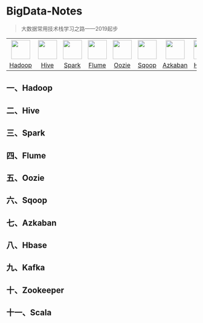 # BigData-Notes
> 大数据常用技术栈学习之路——2019起步



<table>
    <tr>
      <th><img width="50px" src="https://github.com/heibaiying/BigData-Notes/blob/master/pictures/hadoop.jpg"></th>
      <th><img width="50px" src="https://github.com/heibaiying/BigData-Notes/blob/master/pictures/hive.jpg"></th>
      <th><img width="50px" src="https://github.com/heibaiying/BigData-Notes/blob/master/pictures/spark.jpg"></th>
      <th><img width="50px" src="https://github.com/heibaiying/BigData-Notes/blob/master/pictures/flume.png"></th>
      <th><img width="50px" src="https://github.com/heibaiying/BigData-Notes/blob/master/pictures/oozie.jpg"></th>
      <th><img width="50px" src="https://github.com/heibaiying/BigData-Notes/blob/master/pictures/azkaban.png"></th>
      <th><img width="50px" src="https://github.com/heibaiying/BigData-Notes/blob/master/pictures/sqoop.png"></th>
      <th><img width="50px" src="https://github.com/heibaiying/BigData-Notes/blob/master/pictures/hbase.png"></th>
      <th><img width="50px" src="https://github.com/heibaiying/BigData-Notes/blob/master/pictures/kafka.png"></th>
      <th><img width="50px" src="https://github.com/heibaiying/BigData-Notes/blob/master/pictures/zookeeper.jpg"></th>
      <th><img width="50px" src="https://github.com/heibaiying/BigData-Notes/blob/master/pictures/scala.jpg"></th>
    </tr>
    <tr>
      <td align="center"><a href="https://github.com/heibaiying/BigData-Notes#一hadoop">Hadoop</a></td>
      <td align="center"><a href="https://github.com/heibaiying/BigData-Notes#二hvie">Hive</a></td>
      <td align="center"><a href="https://github.com/heibaiying/BigData-Notes#三spark">Spark</a></td>
      <td align="center"><a href="https://github.com/heibaiying/BigData-Notes#四flume">Flume</a></td>
      <td align="center"><a href="https://github.com/heibaiying/BigData-Notes#五oozie">Oozie</a></td>
      <td align="center"><a href="https://github.com/heibaiying/BigData-Notes#六sqoop">Sqoop</a></td>
      <td align="center"><a href="https://github.com/heibaiying/BigData-Notes#七azkaban">Azkaban</a></td>
      <td align="center"><a href="https://github.com/heibaiying/BigData-Notes#八hbase">Hbase</a></td>
      <td align="center"><a href="https://github.com/heibaiying/BigData-Notes#九kafka">Kafka</a></td>
      <td align="center"><a href="https://github.com/heibaiying/BigData-Notes#十zookeeper">Zookeeper</a></td>
      <td align="center"><a href="https://github.com/heibaiying/BigData-Notes#十一scala">Scala</a></td>
    </tr>
  </table>



## 一、Hadoop
## 二、Hive
## 三、Spark
## 四、Flume
## 五、Oozie
## 六、Sqoop
## 七、Azkaban
## 八、Hbase
## 九、Kafka
## 十、Zookeeper
## 十一、Scala
